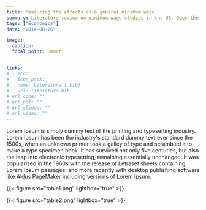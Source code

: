 ```yaml
---
title: Measuring the effects of a general minimum wage
summary: Literature review on minimum wage studies in the US. Does the result apply to the German labour market?
tags: ["Economics"]
date: "2014-08-26"

image:
  caption:
  focal_point: Smart


links:
# - icon:
#   icon_pack:
#   name: Literature (.bib)
#   url: literature.bib
# url_code: ""
# url_pdf: ""
# url_slides: ""
# url_video: ""
---
```


Lorem Ipsum is simply dummy text of the printing and typesetting industry. Lorem Ipsum has been the industry's standard dummy text ever since the 1500s, when an unknown printer took a galley of type and scrambled it to make a type specimen book. It has survived not only five centuries, but also the leap into electronic typesetting, remaining essentially unchanged. It was popularised in the 1960s with the release of Letraset sheets containing Lorem Ipsum passages, and more recently with desktop publishing software like Aldus PageMaker including versions of Lorem Ipsum.


{{< figure src="table1.png" lightbox="true" >}}

{{< figure src="table2.png" lightbox="true" >}}
